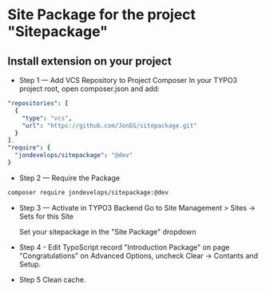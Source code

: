 Site Package for the project "Sitepackage"
==============================================================

## Install extension on your project
* Step 1 — Add VCS Repository to Project Composer
In your TYPO3 project root, open composer.json and add:
```yaml
"repositories": [
  {
    "type": "vcs",
    "url": "https://github.com/JonEG/sitepackage.git"
  }
],
"require": {
  "jondevelops/sitepackage": "@dev"
}
```

* Step 2 — Require the Package
```bash
composer require jondevelops/sitepackage:@dev
```

* Step 3 — Activate in TYPO3 Backend
    Go to Site Management > Sites -> Sets for this Site

    Set your sitepackage in the "Site Package" dropdown

* Step 4 - Edit TypoScript record "Introduction Package" on page "Congratulations"
on Advanced Options, uncheck Clear -> Contants and Setup.

* Step 5 Clean cache.
